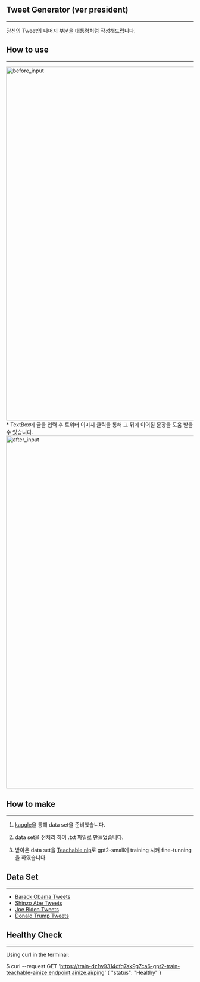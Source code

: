 ## Tweet Generator (ver president)
----
당신의 Tweet의 나머지 부분을 대통령처럼 작성해드립니다.

## How to use
----
<img width="947" alt="before_input" src="https://user-images.githubusercontent.com/76748314/124707791-4858ba80-df34-11eb-9604-7dc074b3aed3.png">
* TextBox에 글을 입력 후 트위터 이미지 클릭을 통해 그 뒤에 이어질 문장을 도움 받을 수 있습니다.
<img width="944" alt="after_input" src="https://user-images.githubusercontent.com/76748314/124707848-5eff1180-df34-11eb-8cfb-af03db070746.png">

## How to make
----
1. [kaggle](https://www.kaggle.com/)을 통해 data set을 준비했습니다.

2. data set을 전처리 하여 .txt 파일로 만들었습니다.

3. 받아온 data set을 [Teachable nlp](https://ainize.ai/teachable-nlp)로 gpt2-small에 training 시켜 fine-tunning을 하였습니다. 

## Data Set
----
- [Barack Obama Tweets](https://www.kaggle.com/datacrux/barack-obama-twitterdata-from-20122019)
- [Shinzo Abe Tweets](https://www.kaggle.com/team-ai/shinzo-abe-japanese-prime-minister-twitter-nlp)
- [Joe Biden Tweets](https://www.kaggle.com/rohanrao/joe-biden-tweets)
- [Donald Trump Tweets](https://www.kaggle.com/kingburrito666/better-donald-trump-tweets)

## Healthy Check
----
Using curl in the terminal:

$ curl --request GET 'https://train-dz1w9314dfq7ak9g7ca6-gpt2-train-teachable-ainize.endpoint.ainize.ai/ping'
{
  "status": "Healthy"
}

